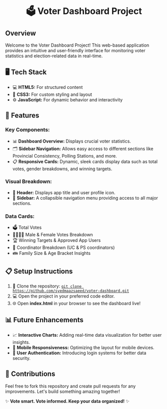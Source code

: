 <h1 align="center">🗳️ Voter Dashboard Project</h1>

<h2>Overview</h2>
<p>Welcome to the Voter Dashboard Project! This web-based application provides an intuitive and user-friendly interface for monitoring voter statistics and election-related data in real-time.</p>

<h2>🖥️ Tech Stack</h2>
<ul>
  <li>💻 <b>HTML5:</b> For structured content</li>
  <li>🎨 <b>CSS3:</b> For custom styling and layout</li>
  <li>⚙️ <b>JavaScript:</b> For dynamic behavior and interactivity</li>
</ul>

<h2>🚀 Features</h2>
<h3>Key Components:</h3>
<ul>
  <li>📊 <b>Dashboard Overview:</b> Displays crucial voter statistics.</li>
  <li>🗂️ <b>Sidebar Navigation:</b> Allows easy access to different sections like Provincial Consistency, Polling Stations, and more.</li>
  <li>📋 <b>Responsive Cards:</b> Dynamic, sleek cards display data such as total votes, gender breakdowns, and winning targets.</li>
</ul>

<h3>Visual Breakdown:</h3>
<ul>
  <li>👤 <b>Header:</b> Displays app title and user profile icon.</li>
  <li>📁 <b>Sidebar:</b> A collapsible navigation menu providing access to all major sections.</li>
</ul>

<h3>Data Cards:</h3>
<ul>
  <li>🗳️ Total Votes</li>
  <li>👨‍🦱👩‍🦱 Male & Female Votes Breakdown</li>
  <li>🏆 Winning Targets & Approved App Users</li>
  <li>👥 Coordinator Breakdown (UC & PS coordinators)</li>
  <li>👪 Family Size & Age Bracket Insights</li>
</ul>

<h2>📋 Setup Instructions</h2>
<ol>
  <li>📂 Clone the repository:
    <code><a href="https://github.com/syedmaazsaeed/voter-dashboard.git" target="_blank">git clone https://github.com/syedmaazsaeed/voter-dashboard.git</a></code>

  </li>
  <li>💻 Open the project in your preferred code editor.</li>
  <li>🌐 Open <b>index.html</b> in your browser to see the dashboard live!</li>
</ol>

<h2>📊 Future Enhancements</h2>
<ul>
  <li>📈 <b>Interactive Charts:</b> Adding real-time data visualization for better user insights.</li>
  <li>📱 <b>Mobile Responsiveness:</b> Optimizing the layout for mobile devices.</li>
  <li>🔐 <b>User Authentication:</b> Introducing login systems for better data security.</li>
</ul>

<h2>🤝 Contributions</h2>
<p>Feel free to fork this repository and create pull requests for any improvements. Let's build something amazing together!</p>

<p>✨ <b>Vote smart. Vote informed. Keep your data organized!</b> ✨</p>
